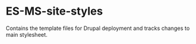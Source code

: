 # ES-MS-site-styles

Contains the template files for Drupal deployment and tracks changes to main stylesheet. 
